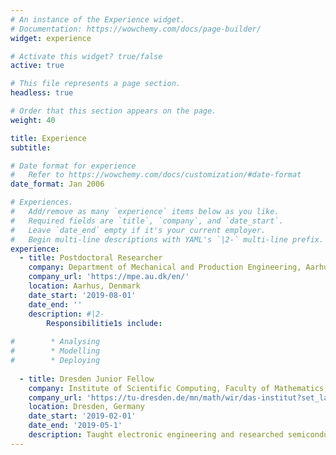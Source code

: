 ```yaml
---
# An instance of the Experience widget.
# Documentation: https://wowchemy.com/docs/page-builder/
widget: experience

# Activate this widget? true/false
active: true

# This file represents a page section.
headless: true

# Order that this section appears on the page.
weight: 40

title: Experience
subtitle:

# Date format for experience
#   Refer to https://wowchemy.com/docs/customization/#date-format
date_format: Jan 2006

# Experiences.
#   Add/remove as many `experience` items below as you like.
#   Required fields are `title`, `company`, and `date_start`.
#   Leave `date_end` empty if it's your current employer.
#   Begin multi-line descriptions with YAML's `|2-` multi-line prefix.
experience:
  - title: Postdoctoral Researcher
    company: Department of Mechanical and Production Engineering, Aarhus University
    company_url: 'https://mpe.au.dk/en/'
    location: Aarhus, Denmark
    date_start: '2019-08-01'
    date_end: ''
    description: #|2-
        Responsibilitie1s include:
        
#        * Analysing
#        * Modelling
#        * Deploying
        
  - title: Dresden Junior Fellow
    company: Institute of Scientific Computing, Faculty of Mathematics, TU Dresden
    company_url: 'https://tu-dresden.de/mn/math/wir/das-institut?set_language=en'
    location: Dresden, Germany
    date_start: '2019-02-01'
    date_end: '2019-05-1'
    description: Taught electronic engineering and researched semiconductor physics.
---
```

